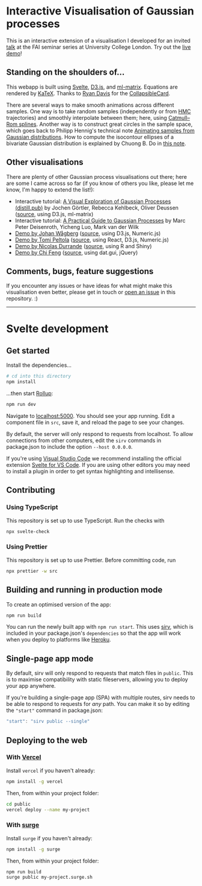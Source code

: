 # Interactive Visualisation of Gaussian processes

This is an interactive extension of a visualisation I developed for an invited [talk](https://www.youtube.com/watch?v=uq8VxqeHPj8) at the FAI seminar series at University College London. Try out the [live demo](http://infinitecuriosity.org/vizgp)!

## Standing on the shoulders of...

This webapp is built using [Svelte](https://svelte.dev/), [D3.js](https://d3js.org/), and [ml-matrix](https://github.com/mljs/matrix). Equations are rendered by [KaTeX](https://katex.org/). Thanks to [Ryan Davis](https://rdavis.io/articles/svelte_collapsible_card_component/) for the [CollapsibleCard](https://github.com/rsdavis/svelte-collapsible).

There are several ways to make smooth animations across different samples.
One way is to take random samples (independently or from [HMC](https://arxiv.org/abs/1206.1901) trajectories) and smoothly interpolate between them; here, using  [Catmull–Rom splines](https://en.wikipedia.org/wiki/Centripetal_Catmull%E2%80%93Rom_spline).
Another way is to construct great circles in the sample space, which goes back to Philipp Hennig's technical note [Animating samples from Gaussian distributions](http://mlss.tuebingen.mpg.de/2013/Hennig_2013_Animating_Samples_from_Gaussian_Distributions.pdf).
How to compute the isocontour ellipses of a bivariate Gaussian distribution is explained by Chuong B. Do in [this note](http://cs229.stanford.edu/section/gaussians.pdf).

## Other visualisations

There are plenty of other Gaussian process visualisations out there; here are some I came across so far (if you know of others you like, please let me know, I'm happy to extend the list!):

* Interactive tutorial: [A Visual Exploration of Gaussian Processes (distill.pub)](https://distill.pub/2019/visual-exploration-gaussian-processes/) by Jochen G&ouml;rtler, Rebecca Kehlbeck, Oliver Deussen ([source](https://github.com/distillpub/post%2d-visual-exploration-gaussian-processes), using D3.js, ml-matrix)
* Interactive tutorial: [A Practical Guide to Gaussian Processes](http://tinyurl.com/guide2gp) by Marc Peter Deisenroth, Yicheng Luo, Mark van der Wilk
* [Demo by Johan W&aring;gberg](http://smlbook.org/GP/) ([source](https://github.com/uu-sml/sml-book-page/tree/master/GP), using D3.js, Numeric.js)
* [Demo by Tomi Peltola](http://www.tmpl.fi/gp/) ([source](https://github.com/to-mi/gp-demo-js), using React, D3.js, Numeric.js)
* [Demo by Nicolas Durrande](https://durrande.shinyapps.io/gp_playground/) ([source](https://github.com/NicolasDurrande/shinyApps/tree/master/GP_playground), using R and Shiny)
* [Demo by Chi Feng](https://chi-feng.github.io/gp-demo/) ([source](https://github.com/chi-feng/gp-demo), using dat.gui, jQuery)

<!--
The following visualisations seem to no longer run out of the box:

* [Demo by Alex Y. Chan](https://gaussianprocess.herokuapp.com/) ([source](https://github.com/aybchan/gaussianprocess), using D3.js, math.js)
* Demo by Artem Artemev, run locally ([source](https://github.com/awav/interactive-gp), using Python, GPflow, holoviews/bokeh)
-->

## Comments, bugs, feature suggestions

If you encounter any issues or have ideas for what might make this visualisation even better, please get in touch or [open an issue](https://github.com/st--/interactive-gp-visualization/issues/new) in this repository. :)

---

# Svelte development

## Get started

Install the dependencies...

```bash
# cd into this directory
npm install
```

...then start [Rollup](https://rollupjs.org):

```bash
npm run dev
```

Navigate to [localhost:5000](http://localhost:5000). You should see your app running. Edit a component file in `src`, save it, and reload the page to see your changes.

By default, the server will only respond to requests from localhost. To allow connections from other computers, edit the `sirv` commands in package.json to include the option `--host 0.0.0.0`.

If you're using [Visual Studio Code](https://code.visualstudio.com/) we recommend installing the official extension [Svelte for VS Code](https://marketplace.visualstudio.com/items?itemName=svelte.svelte-vscode). If you are using other editors you may need to install a plugin in order to get syntax highlighting and intellisense.

## Contributing

### Using TypeScript

This repository is set up to use TypeScript.
Run the checks with
```bash
npx svelte-check
```

### Using Prettier

This repository is set up to use Prettier.
Before committing code, run
```bash
npx prettier -w src
```

## Building and running in production mode

To create an optimised version of the app:

```bash
npm run build
```

You can run the newly built app with `npm run start`. This uses [sirv](https://github.com/lukeed/sirv), which is included in your package.json's `dependencies` so that the app will work when you deploy to platforms like [Heroku](https://heroku.com).


## Single-page app mode

By default, sirv will only respond to requests that match files in `public`. This is to maximise compatibility with static fileservers, allowing you to deploy your app anywhere.

If you're building a single-page app (SPA) with multiple routes, sirv needs to be able to respond to requests for *any* path. You can make it so by editing the `"start"` command in package.json:

```js
"start": "sirv public --single"
```

## Deploying to the web

### With [Vercel](https://vercel.com)

Install `vercel` if you haven't already:

```bash
npm install -g vercel
```

Then, from within your project folder:

```bash
cd public
vercel deploy --name my-project
```

### With [surge](https://surge.sh/)

Install `surge` if you haven't already:

```bash
npm install -g surge
```

Then, from within your project folder:

```bash
npm run build
surge public my-project.surge.sh
```
